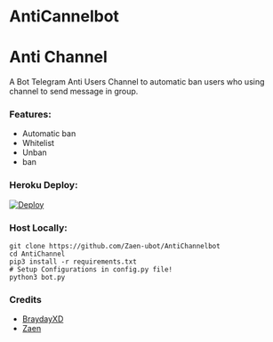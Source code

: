 # AntiCannelbot
# Anti Channel
A Bot Telegram Anti Users Channel to automatic ban users who using channel to send message in group.

### Features:
- Automatic ban
- Whitelist
- Unban
- ban


### Heroku Deploy:
[![Deploy](https://www.herokucdn.com/deploy/button.svg)](https://heroku.com/deploy?template=https://github.com/Zaen-ubot/AntiChannelbot)

### Host Locally:
```shell
git clone https://github.com/Zaen-ubot/AntiChannelbot
cd AntiChannel
pip3 install -r requirements.txt
# Setup Configurations in config.py file!
python3 bot.py
```

### Credits
- [BraydayXD](https://github.com/BrayDanXD)
- [Zaen](https://github.com/Zaen-ubot)



